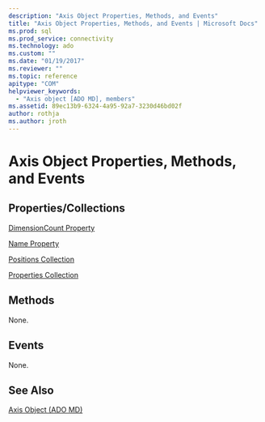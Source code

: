 ```yaml
---
description: "Axis Object Properties, Methods, and Events"
title: "Axis Object Properties, Methods, and Events | Microsoft Docs"
ms.prod: sql
ms.prod_service: connectivity
ms.technology: ado
ms.custom: ""
ms.date: "01/19/2017"
ms.reviewer: ""
ms.topic: reference
apitype: "COM"
helpviewer_keywords: 
  - "Axis object [ADO MD], members"
ms.assetid: 89ec13b9-6324-4a95-92a7-3230d46bd02f
author: rothja
ms.author: jroth
---
```

# Axis Object Properties, Methods, and Events
## Properties/Collections  
 [DimensionCount Property](./dimensioncount-property-ado-md.md)  
  
 [Name Property](./name-property-ado-md.md)  
  
 [Positions Collection](./positions-collection-ado-md.md)  
  
 [Properties Collection](../ado-api/properties-collection-ado.md)  
  
## Methods  
 None.  
  
## Events  
 None.  
  
## See Also  
 [Axis Object (ADO MD)](./axis-object-ado-md.md)